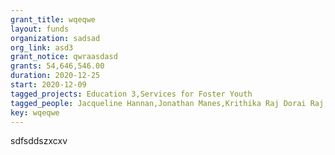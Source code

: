 ```yaml
---
grant_title: wqeqwe
layout: funds
organization: sadsad
org_link: asd3
grant_notice: qwraasdasd
grants: 54,646,546.00
duration: 2020-12-25
start: 2020-12-09
tagged_projects: Education 3,Services for Foster Youth
tagged_people: Jacqueline Hannan,Jonathan Manes,Krithika Raj Dorai Raj,Random Dude==>>Principal_Investigator
key: wqeqwe
---
```


sdfsddszxcxv